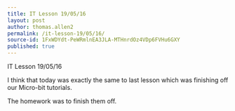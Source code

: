 ```yaml
---
title: IT Lesson 19/05/16
layout: post
author: thomas.allen2
permalink: /it-lesson-19/05/16/
source-id: 1FxWDYdt-PeWRmlnEA3JLA-MTHnrdOz4VDp6FVHu6GXY
published: true
---
```

IT Lesson 19/05/16

I think that today was exactly the same to last lesson which was finishing off our Micro-bit tutorials.

The homework was to finish them off.


